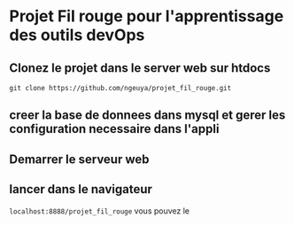 # Projet Fil rouge pour l'apprentissage des outils devOps

## Clonez le projet dans le server web sur htdocs

`git clone https://github.com/ngeuya/projet_fil_rouge.git`
## creer la base de donnees dans mysql et gerer les configuration necessaire dans l'appli
## Demarrer le serveur web
## lancer dans le navigateur
`localhost:8888/projet_fil_rouge`
vous pouvez le

